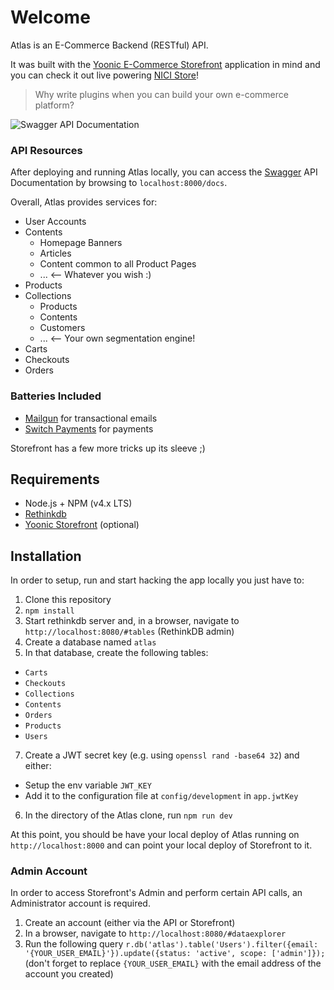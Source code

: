 # Welcome
Atlas is an E-Commerce Backend (RESTful) API.

It was built with the [Yoonic E-Commerce Storefront](http://github.com/yoonic/nicistore) application in mind and you can check it out live powering [NICI Store](http://nicistore.andretavares.com/en)!

> Why write plugins when you can build your own e-commerce platform?

![Swagger API Documentation](/screenshots/SwaggerDocs.png?raw=true "Swagger API Documentation")

### API Resources
After deploying and running Atlas locally, you can access the [Swagger](https://openapis.org/) API Documentation by browsing to `localhost:8000/docs`.

Overall, Atlas provides services for:

- User Accounts
- Contents
  - Homepage Banners
  - Articles
  - Content common to all Product Pages
  - ... <-- Whatever you wish :)
- Products
- Collections
  - Products
  - Contents
  - Customers
  - ... <-- Your own segmentation engine!
- Carts
- Checkouts
- Orders

### Batteries Included
- [Mailgun](https://mailgun.com) for transactional emails
- [Switch Payments](https://switchpayments.com) for payments

Storefront has a few more tricks up its sleeve ;)

## Requirements

- Node.js + NPM (v4.x LTS)
- [Rethinkdb](http://rethinkdb.com/)
- [Yoonic Storefront](https://github.com/yoonic/nicistore) (optional)

## Installation
In order to setup, run and start hacking the app locally you just have to:

1. Clone this repository
2. `npm install`
3. Start rethinkdb server and, in a browser, navigate to `http://localhost:8080/#tables` (RethinkDB admin)
4. Create a database named `atlas`
5. In that database, create the following tables:
  - `Carts`
  - `Checkouts`
  - `Collections`
  - `Contents`
  - `Orders`
  - `Products`
  - `Users`
7. Create a JWT secret key (e.g. using `openssl rand -base64 32`) and either:
  - Setup the env variable `JWT_KEY`
  - Add it to the configuration file at `config/development` in `app.jwtKey`
6. In the directory of the Atlas clone, run `npm run dev`

At this point, you should be have your local deploy of Atlas running on `http://localhost:8000` and can point your local deploy of Storefront to it.

### Admin Account
In order to access Storefront's Admin and perform certain API calls, an Administrator account is required.

1. Create an account (either via the API or Storefront)
2. In a browser, navigate to `http://localhost:8080/#dataexplorer`
3. Run the following query `r.db('atlas').table('Users').filter({email: '{YOUR_USER_EMAIL}'}).update({status: 'active', scope: ['admin']});` (don't forget to replace `{YOUR_USER_EMAIL}` with the email address of the account you created)
